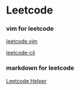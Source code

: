# Leetcode

### vim for leetcode

[leetcode.vim](https://github.com/ianding1/leetcode.vim)

[leetcode-cli](https://github.com/skygragon/leetcode-cli)

### markdown for leetcode

[Leetcode Helper](https://chrome.google.com/webstore/detail/leetcode-helper/gleoepapfjkpcijfmchfabbnldejdnoj/related?hl=zh-CN)



